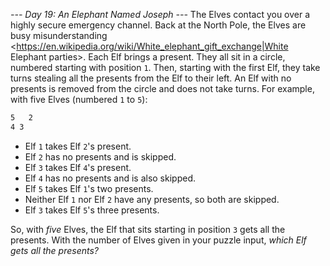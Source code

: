 *--- Day 19: An Elephant Named Joseph ---*
The Elves contact you over a highly secure emergency channel. Back at the North Pole, the Elves are busy misunderstanding <https://en.wikipedia.org/wiki/White_elephant_gift_exchange|White Elephant parties>.
Each Elf brings a present. They all sit in a circle, numbered starting with position `1`. Then, starting with the first Elf, they take turns stealing all the presents from the Elf to their left.  An Elf with no presents is removed from the circle and does not take turns.
For example, with five Elves (numbered `1` to `5`):
```  1
5   2
4 3
```

- Elf `1` takes Elf `2`'s present.
- Elf `2` has no presents and is skipped.
- Elf `3` takes Elf `4`'s present.
- Elf `4` has no presents and is also skipped.
- Elf `5` takes Elf `1`'s two presents.
- Neither Elf `1` nor Elf `2` have any presents, so both are skipped.
- Elf `3` takes Elf `5`'s three presents.

So, with _five_ Elves, the Elf that sits starting in position `3` gets all the presents.
With the number of Elves given in your puzzle input, _which Elf gets all the presents?_

